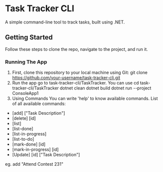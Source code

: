 # Task Tracker CLI

A simple command-line tool to track tasks, built using .NET.

## Getting Started

Follow these steps to clone the repo, navigate to the project, and run it.

### Running The App

1. First, clone this repository to your local machine using Git:
git clone https://github.com/your-username/task-tracker-cli.git
2. Run the app
go to task-tracker-cli/TaskTracker. You can use cd task-tracker-cli/TaskTracker
  dotnet clean
  dotnet build
  dotnet run --project ConsoleApp1
3. Using Commands
   You can write 'help' to know available commands.
List of all available commands:  
  - [add] ["Task Description"]  
  - [delete] [id]  
  - [list]  
  - [list-done]  
  - [list-in-progress]  
  - [list-to-do]  
  - [mark-done] [id]  
  - [mark-in-progress] [id]  
  - [Update] [id] ["Task Description"]  

eg. add "Attend Contest 231"


